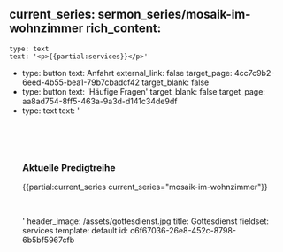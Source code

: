 current_series: sermon_series/mosaik-im-wohnzimmer
rich_content:
  -
    type: text
    text: '<p>{{partial:services}}</p>'
  -
    type: button
    text: Anfahrt
    external_link: false
    target_page: 4cc7c9b2-6eed-4b55-bea1-79b7cbadcf42
    target_blank: false
  -
    type: button
    text: 'Häufige Fragen'
    target_blank: false
    target_page: aa8ad754-8ff5-463a-9a3d-d141c34de9df
  -
    type: text
    text: '<p><br></p><p><br></p><h3><strong>Aktuelle Predigtreihe</strong></h3><p>{{partial:current_series current_series="mosaik-im-wohnzimmer"}}<br></p><p><br></p>'
header_image: /assets/gottesdienst.jpg
title: Gottesdienst
fieldset: services
template: default
id: c6f67036-26e8-452c-8798-6b5bf5967cfb
